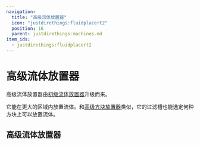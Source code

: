 ```yaml
---
navigation:
  title: "高级流体放置器"
  icon: "justdirethings:fluidplacert2"
  position: 16
  parent: justdirethings:machines.md
item_ids:
  - justdirethings:fluidplacert2
---
```


# 高级流体放置器

高级流体放置器由[初级流体放置器](./mach_fluidplacert1.md)升级而来。

它能在更大的区域内放置流体。和[高级方块放置器](./mach_blockplacert2.md)类似，它的过滤槽也能选定何种方块上可以放置流体。

## 高级流体放置器



<Recipe id="justdirethings:fluidplacert2" />


